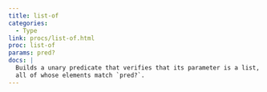 ```yaml
---
title: list-of
categories: 
  - Type
link: procs/list-of.html
proc: list-of
params: pred?
docs: |
  Builds a unary predicate that verifies that its parameter is a list,
  all of whose elements match `pred?`.
---
```

